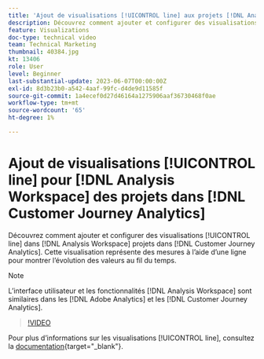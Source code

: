 ```yaml
---
title: 'Ajout de visualisations [!UICONTROL line] aux projets [!DNL Analysis Workspace] '
description: Découvrez comment ajouter et configurer des visualisations [!UICONTROL en ligne] aux projets  [!DNL Analysis Workspace]  dans  [!DNL Customer Journey Analytics].
feature: Visualizations
doc-type: technical video
team: Technical Marketing
thumbnail: 40384.jpg
kt: 13406
role: User
level: Beginner
last-substantial-update: 2023-06-07T00:00:00Z
exl-id: 8d3b23b0-a542-4aaf-99fc-d4de9d11585f
source-git-commit: 1a4ecef0d27d46164a1275906aaf36730468f0ae
workflow-type: tm+mt
source-wordcount: '65'
ht-degree: 1%

---
```


# Ajout de visualisations [!UICONTROL line] pour [!DNL Analysis Workspace] des projets dans [!DNL Customer Journey Analytics]

Découvrez comment ajouter et configurer des visualisations [!UICONTROL line] dans [!DNL Analysis Workspace] projets dans [!DNL Customer Journey Analytics]. Cette visualisation représente des mesures à l’aide d’une ligne pour montrer l’évolution des valeurs au fil du temps.

>[!NOTE]
>
>L’interface utilisateur et les fonctionnalités [!DNL Analysis Workspace] sont similaires dans les [!DNL Adobe Analytics] et les [!DNL Customer Journey Analytics].

>[!VIDEO](https://video.tv.adobe.com/v/40384/?quality=12&learn=on)

Pour plus d’informations sur les visualisations [!UICONTROL line], consultez la [documentation](https://experienceleague.adobe.com/docs/analytics-platform/using/cja-workspace/visualizations/line.html?lang=fr){target="_blank"}.
